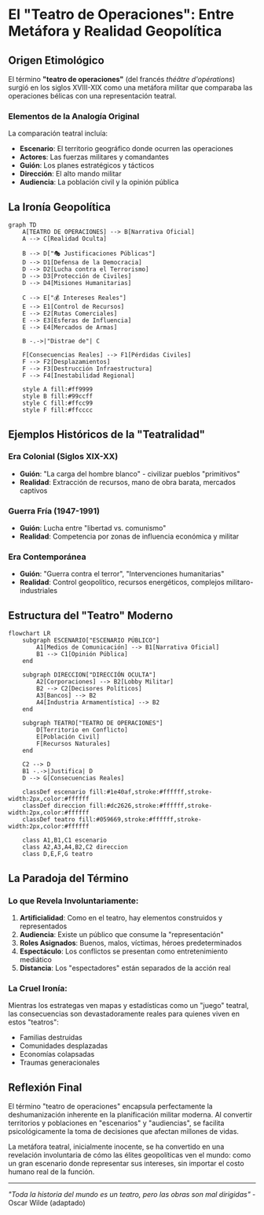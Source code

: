 # El "Teatro de Operaciones": Entre Metáfora y Realidad Geopolítica

## Origen Etimológico

El término **"teatro de operaciones"** (del francés *théâtre d'opérations*) surgió en los siglos XVIII-XIX como una metáfora militar que comparaba las operaciones bélicas con una representación teatral.

### Elementos de la Analogía Original

La comparación teatral incluía:

- **Escenario**: El territorio geográfico donde ocurren las operaciones
- **Actores**: Las fuerzas militares y comandantes
- **Guión**: Los planes estratégicos y tácticos
- **Dirección**: El alto mando militar
- **Audiencia**: La población civil y la opinión pública

## La Ironía Geopolítica

```mermaid
graph TD
    A[TEATRO DE OPERACIONES] --> B[Narrativa Oficial]
    A --> C[Realidad Oculta]
    
    B --> D["🎭 Justificaciones Públicas"]
    D --> D1[Defensa de la Democracia]
    D --> D2[Lucha contra el Terrorismo]
    D --> D3[Protección de Civiles]
    D --> D4[Misiones Humanitarias]
    
    C --> E["💰 Intereses Reales"]
    E --> E1[Control de Recursos]
    E --> E2[Rutas Comerciales]
    E --> E3[Esferas de Influencia]
    E --> E4[Mercados de Armas]
    
    B -.->|"Distrae de"| C
    
    F[Consecuencias Reales] --> F1[Pérdidas Civiles]
    F --> F2[Desplazamientos]
    F --> F3[Destrucción Infraestructura]
    F --> F4[Inestabilidad Regional]
    
    style A fill:#ff9999
    style B fill:#99ccff
    style C fill:#ffcc99
    style F fill:#ffcccc
```

## Ejemplos Históricos de la "Teatralidad"

### Era Colonial (Siglos XIX-XX)
- **Guión**: "La carga del hombre blanco" - civilizar pueblos "primitivos"
- **Realidad**: Extracción de recursos, mano de obra barata, mercados captivos

### Guerra Fría (1947-1991)
- **Guión**: Lucha entre "libertad vs. comunismo"
- **Realidad**: Competencia por zonas de influencia económica y militar

### Era Contemporánea
- **Guión**: "Guerra contra el terror", "Intervenciones humanitarias"
- **Realidad**: Control geopolítico, recursos energéticos, complejos militaro-industriales

## Estructura del "Teatro" Moderno

```mermaid
flowchart LR
    subgraph ESCENARIO["ESCENARIO PÚBLICO"]
        A1[Medios de Comunicación] --> B1[Narrativa Oficial]
        B1 --> C1[Opinión Pública]
    end
    
    subgraph DIRECCION["DIRECCIÓN OCULTA"]
        A2[Corporaciones] --> B2[Lobby Militar]
        B2 --> C2[Decisores Políticos]
        A3[Bancos] --> B2
        A4[Industria Armamentística] --> B2
    end
    
    subgraph TEATRO["TEATRO DE OPERACIONES"]
        D[Territorio en Conflicto]
        E[Población Civil]
        F[Recursos Naturales]
    end
    
    C2 --> D
    B1 -.->|Justifica| D
    D --> G[Consecuencias Reales]
    
    classDef escenario fill:#1e40af,stroke:#ffffff,stroke-width:2px,color:#ffffff
    classDef direccion fill:#dc2626,stroke:#ffffff,stroke-width:2px,color:#ffffff
    classDef teatro fill:#059669,stroke:#ffffff,stroke-width:2px,color:#ffffff
    
    class A1,B1,C1 escenario
    class A2,A3,A4,B2,C2 direccion
    class D,E,F,G teatro
```

## La Paradoja del Término

### Lo que Revela Involuntariamente:

1. **Artificialidad**: Como en el teatro, hay elementos construidos y representados
2. **Audiencia**: Existe un público que consume la "representación"
3. **Roles Asignados**: Buenos, malos, víctimas, héroes predeterminados
4. **Espectáculo**: Los conflictos se presentan como entretenimiento mediático
5. **Distancia**: Los "espectadores" están separados de la acción real

### La Cruel Ironía:

Mientras los estrategas ven mapas y estadísticas como un "juego" teatral, las consecuencias son devastadoramente reales para quienes viven en estos "teatros":
- Familias destruidas
- Comunidades desplazadas  
- Economías colapsadas
- Traumas generacionales

## Reflexión Final

El término "teatro de operaciones" encapsula perfectamente la deshumanización inherente en la planificación militar moderna. Al convertir territorios y poblaciones en "escenarios" y "audiencias", se facilita psicológicamente la toma de decisiones que afectan millones de vidas.

La metáfora teatral, inicialmente inocente, se ha convertido en una revelación involuntaria de cómo las élites geopolíticas ven el mundo: como un gran escenario donde representar sus intereses, sin importar el costo humano real de la función.

---

*"Toda la historia del mundo es un teatro, pero las obras son mal dirigidas"* - Oscar Wilde (adaptado)
